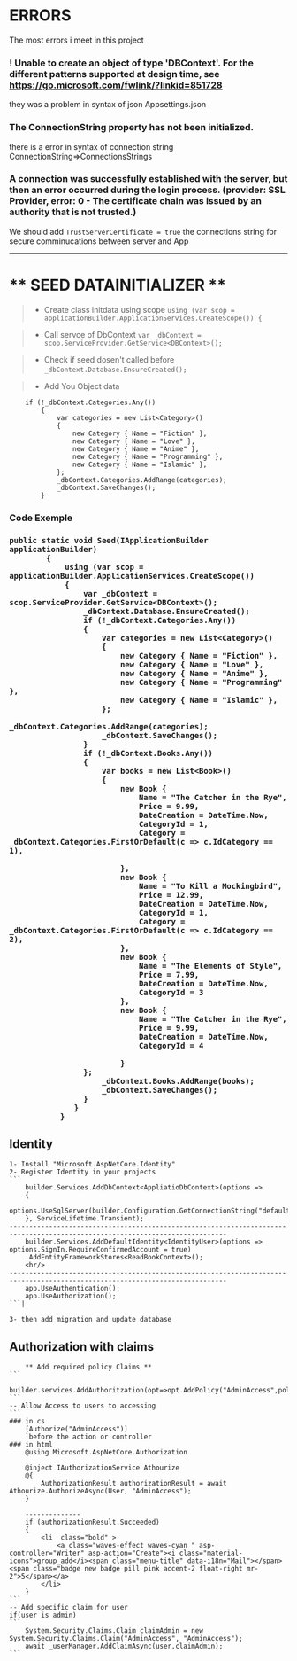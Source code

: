 # ERRORS
The most errors i meet in this project
### ! Unable to create an object of type 'DBContext'. For the different patterns supported at design time, see https://go.microsoft.com/fwlink/?linkid=851728
they was a problem in syntax of json Appsettings.json 

### The ConnectionString property has not been initialized.
there is a error in syntax of connection string ConnectionString=>ConnectionsStrings 

### A connection was successfully established with the server, but then an error occurred during the login process. (provider: SSL Provider, error: 0 - The certificate chain was issued by an authority that is not trusted.)
We should add ` TrustServerCertificate = true ` the connections string for secure comminucations between server and App



<hr> 

# ** SEED DATAINITIALIZER **
> - Create class initdata using scope
``` using (var scop = applicationBuilder.ApplicationServices.CreateScope()) { ``` 

> - Call servce of DbContext 
` var _dbContext = scop.ServiceProvider.GetService<DBContext>(); `

> - Check if seed dosen't called before 
` _dbContext.Database.EnsureCreated(); `

> - Add You Object data 
```
    if (!_dbContext.Categories.Any())
        {
            var categories = new List<Category>()
            {
                new Category { Name = "Fiction" },
                new Category { Name = "Love" },
                new Category { Name = "Anime" },
                new Category { Name = "Programming" },
                new Category { Name = "Islamic" },
            };
            _dbContext.Categories.AddRange(categories);
            _dbContext.SaveChanges();
        }
```

<h3> Code Exemple <h3>

```
public static void Seed(IApplicationBuilder applicationBuilder)
        {
            using (var scop = applicationBuilder.ApplicationServices.CreateScope())
            {
                var _dbContext = scop.ServiceProvider.GetService<DBContext>();
                _dbContext.Database.EnsureCreated();
                if (!_dbContext.Categories.Any())
                {
                    var categories = new List<Category>()
                    {
                        new Category { Name = "Fiction" },
                        new Category { Name = "Love" },
                        new Category { Name = "Anime" },
                        new Category { Name = "Programming" },
                        new Category { Name = "Islamic" },
                    };
                    _dbContext.Categories.AddRange(categories);
                    _dbContext.SaveChanges();
                }
                if (!_dbContext.Books.Any())
                {
                    var books = new List<Book>()
                    {
                        new Book {
                            Name = "The Catcher in the Rye",
                            Price = 9.99,
                            DateCreation = DateTime.Now,
                            CategoryId = 1,
                            Category = _dbContext.Categories.FirstOrDefault(c => c.IdCategory == 1),

                        },
                        new Book {
                            Name = "To Kill a Mockingbird",
                            Price = 12.99,
                            DateCreation = DateTime.Now,
                            CategoryId = 1,
                            Category = _dbContext.Categories.FirstOrDefault(c => c.IdCategory == 2),
                        },
                        new Book {
                            Name = "The Elements of Style",
                            Price = 7.99,
                            DateCreation = DateTime.Now,
                            CategoryId = 3
                        },
                        new Book {
                            Name = "The Catcher in the Rye",
                            Price = 9.99,
                            DateCreation = DateTime.Now,
                            CategoryId = 4

                        }
                };
                    _dbContext.Books.AddRange(books);
                    _dbContext.SaveChanges();
                }
              }
           }
```
## Identity 

    1- Install "Microsoft.AspNetCore.Identity" 
    2- Register Identity in your projects
    ```
        builder.Services.AddDbContext<AppliatioDbContext>(options =>
        {
            options.UseSqlServer(builder.Configuration.GetConnectionString("default"));
        }, ServiceLifetime.Transient);
    -----------------------------------------------------------------------------------------------------------------------------
        builder.Services.AddDefaultIdentity<IdentityUser>(options => options.SignIn.RequireConfirmedAccount = true)
        .AddEntityFrameworkStores<ReadBookContext>();
        <hr/>
    -----------------------------------------------------------------------------------------------------------------------------
        app.UseAuthentication();
        app.UseAuthorization();
    ```|

    3- then add migration and update database

## Authorization with claims 
        ** Add required policy Claims ** 
    ```
        builder.services.AddAuthoritzation(opt=>opt.AddPolicy("AdminAccess",policy=>policy.RequireClaim("Admin","Admin"))
    ```
    -- Allow Access to users to accessing 
    ```
    ### in cs
        [Authorize("AdminAccess")]
        `before the action or controller
    ### in html
        @using Microsoft.AspNetCore.Authorization

        @inject IAuthorizationService Athourize
        @{
            AuthorizationResult authorizationResult = await Athourize.AuthorizeAsync(User, "AdminAccess");
        }

        --------------
        if (authorizationResult.Succeeded)
        {
            <li  class="bold" >
                <a class="waves-effect waves-cyan " asp-controller="Writer" asp-action="Create"><i class="material-icons">group_add</i><span class="menu-title" data-i18n="Mail"></span><span class="badge new badge pill pink accent-2 float-right mr-2">5</span></a>
            </li>                    
        }
    ```
    -- Add specific claim for user 
    if(user is admin)
    ```
        System.Security.Claims.Claim claimAdmin = new System.Security.Claims.Claim("AdminAccess", "AdminAccess");
        await _userManager.AddClaimAsync(user,claimAdmin);
    ```